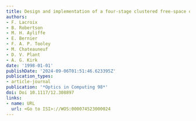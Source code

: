 ```yaml
---
title: Design and implementation of a four-stage clustered free-space optical interconnect
authors:
- F. Lacroix
- B. Robertson
- M. H. Ayliffe
- E. Bernier
- F. A. P. Tooley
- M. Chateauneuf
- D. V. Plant
- A. G. Kirk
date: '1998-01-01'
publishDate: '2024-09-06T01:51:46.623395Z'
publication_types:
- article-journal
publication: '*Optics in Computing 98*'
doi: Doi 10.1117/12.308897
links:
- name: URL
  url: <Go to ISI>://WOS:000074523000024
---
```

